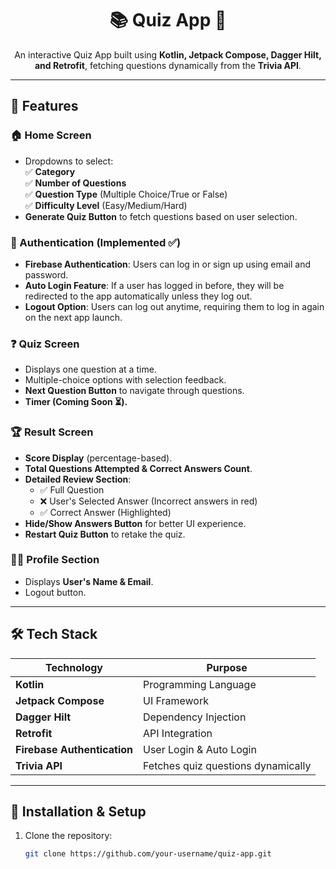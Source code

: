 <h1 align="center">📚 Quiz App 🎯</h1>
<p align="center">
  An interactive Quiz App built using <b>Kotlin, Jetpack Compose, Dagger Hilt, and Retrofit</b>, fetching questions dynamically from the <b>Trivia API</b>.
</p>

---

## 🚀 Features

### 🏠 Home Screen
- Dropdowns to select:  
  ✅ **Category**  
  ✅ **Number of Questions**  
  ✅ **Question Type** (Multiple Choice/True or False)  
  ✅ **Difficulty Level** (Easy/Medium/Hard)  
- **Generate Quiz Button** to fetch questions based on user selection.

### 🔐 Authentication (Implemented ✅)
- **Firebase Authentication**: Users can log in or sign up using email and password.
- **Auto Login Feature**: If a user has logged in before, they will be redirected to the app automatically unless they log out.
- **Logout Option**: Users can log out anytime, requiring them to log in again on the next app launch.

### ❓ Quiz Screen
- Displays one question at a time.
- Multiple-choice options with selection feedback.
- **Next Question Button** to navigate through questions.
- **Timer (Coming Soon ⏳).**

### 🏆 Result Screen
- **Score Display** (percentage-based).
- **Total Questions Attempted & Correct Answers Count**.
- **Detailed Review Section**:
  - ✅ Full Question
  - ❌ User's Selected Answer (Incorrect answers in red)
  - ✅ Correct Answer (Highlighted)
- **Hide/Show Answers Button** for better UI experience.
- **Restart Quiz Button** to retake the quiz.

### 🧑‍💼 Profile Section
- Displays **User's Name & Email**.
- Logout button.

---

## 🛠 Tech Stack

| Technology  | Purpose  |
|-------------|---------|
| **Kotlin** | Programming Language |
| **Jetpack Compose** | UI Framework |
| **Dagger Hilt** | Dependency Injection |
| **Retrofit** | API Integration |
| **Firebase Authentication** | User Login & Auto Login |
| **Trivia API** | Fetches quiz questions dynamically |

---

## 🔧 Installation & Setup

1. Clone the repository:  
   ```sh
   git clone https://github.com/your-username/quiz-app.git
